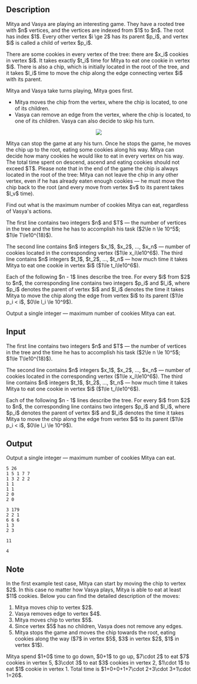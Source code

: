 ## Description

<div><p>Mitya and Vasya are playing an interesting game. They have a rooted tree with $n$ vertices, and the vertices are indexed from $1$ to $n$. The root has index $1$. Every other vertex $i \ge 2$ has its <span class="tex-font-style-it">parent</span> $p_i$, and vertex $i$ is called a <span class="tex-font-style-it">child</span> of vertex $p_i$.</p><p>There are some cookies in every vertex of the tree: there are $x_i$ cookies in vertex $i$. It takes exactly $t_i$ time for Mitya to eat <span class="tex-font-style-bf">one</span> cookie in vertex $i$. There is also a chip, which is initially located in the root of the tree, and it takes $l_i$ time to move the chip along the edge connecting vertex $i$ with its parent.</p><p>Mitya and Vasya take turns playing, Mitya goes first.</p><ul> <li> Mitya moves the chip from the vertex, where the chip is located, to one of its children. </li><li> Vasya can remove an edge from the vertex, where the chip is located, to one of its children. Vasya can also decide to skip his turn. </li></ul><center> <img class="tex-graphics" src="file://Cvp5CyYd.png" style="max-width: 100.0%;max-height: 100.0%;"> </center><p>Mitya can stop the game at any his turn. Once he stops the game, he moves the chip up to the root, eating some cookies along his way. Mitya can decide how many cookies he would like to eat in every vertex on his way. The total time spent on descend, ascend and eating cookies should not exceed $T$. Please note that in the end of the game the chip is always located in the root of the tree: Mitya can not leave the chip in any other vertex, even if he has already eaten enough cookies&nbsp;— he must move the chip back to the root (and every move from vertex $v$ to its parent takes $l_v$ time).</p><p>Find out what is the maximum number of cookies Mitya can eat, regardless of Vasya's actions.</p></div><div class="input-specification"><p>The first line contains two integers $n$ and $T$&nbsp;— the number of vertices in the tree and the time he has to accomplish his task ($2\le n \le 10^5$; $1\le T\le10^{18}$).</p><p>The second line contains $n$ integers $x_1$, $x_2$, ..., $x_n$&nbsp;— number of cookies located in the corresponding vertex ($1\le x_i\le10^6$). The third line contains $n$ integers $t_1$, $t_2$, ..., $t_n$&nbsp;— how much time it takes Mitya to eat one cookie in vertex $i$ ($1\le t_i\le10^6$).</p><p>Each of the following $n - 1$ lines describe the tree. For every $i$ from $2$ to $n$, the corresponding line contains two integers $p_i$ and $l_i$, where $p_i$ denotes the parent of vertex $i$ and $l_i$ denotes the time it takes Mitya to move the chip along the edge from vertex $i$ to its parent ($1\le p_i &lt; i$, $0\le l_i \le 10^9$).</p></div><div class="output-specification"><p>Output a single integer&nbsp;— maximum number of cookies Mitya can eat.</p></div>

## Input

<p>The first line contains two integers $n$ and $T$&nbsp;— the number of vertices in the tree and the time he has to accomplish his task ($2\le n \le 10^5$; $1\le T\le10^{18}$).</p><p>The second line contains $n$ integers $x_1$, $x_2$, ..., $x_n$&nbsp;— number of cookies located in the corresponding vertex ($1\le x_i\le10^6$). The third line contains $n$ integers $t_1$, $t_2$, ..., $t_n$&nbsp;— how much time it takes Mitya to eat one cookie in vertex $i$ ($1\le t_i\le10^6$).</p><p>Each of the following $n - 1$ lines describe the tree. For every $i$ from $2$ to $n$, the corresponding line contains two integers $p_i$ and $l_i$, where $p_i$ denotes the parent of vertex $i$ and $l_i$ denotes the time it takes Mitya to move the chip along the edge from vertex $i$ to its parent ($1\le p_i &lt; i$, $0\le l_i \le 10^9$).</p>

## Output

<p>Output a single integer&nbsp;— maximum number of cookies Mitya can eat.</p>





```input1
5 26
1 5 1 7 7
1 3 2 2 2
1 1
1 1
2 0
2 0
```




```input2
3 179
2 2 1
6 6 6
1 3
2 3
```




```output1
11
```




```output2
4
```



## Note

<p>In the first example test case, Mitya can start by moving the chip to vertex $2$. In this case no matter how Vasya plays, Mitya is able to eat at least $11$ cookies. Below you can find the detailed description of the moves:</p><ol> <li> Mitya moves chip to vertex $2$. </li><li> Vasya removes edge to vertex $4$. </li><li> Mitya moves chip to vertex $5$. </li><li> Since vertex $5$ has no children, Vasya does not remove any edges. </li><li> Mitya stops the game and moves the chip towards the root, eating cookies along the way ($7$ in vertex $5$, $3$ in vertex $2$, $1$ in vertex $1$). </li></ol><p>Mitya spend $1+0$ time to go down, $0+1$ to go up, $7\cdot 2$ to eat $7$ cookies in vertex 5, $3\cdot 3$ to eat $3$ cookies in vertex 2, $1\cdot 1$ to eat $1$ cookie in vertex 1. Total time is $1+0+0+1+7\cdot 2+3\cdot 3+1\cdot 1=26$.</p>

